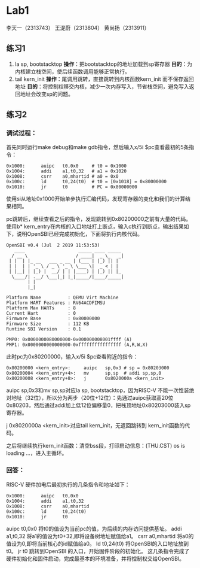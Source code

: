 # Lab1
李天一（2313743） 王湜蔚（2313804） 黄尚扬（2313911）

## 练习1
1. la sp, bootstacktop **操作**：把bootstacktop的地址加载到sp寄存器 **目的**：为内核建立栈空间，使后续函数调用能够正常执行。
2. tail kern_init **操作**：尾调用跳转，直接跳转到内核函数kern_init 而不保存返回地址 **目的**：将控制权移交内核，减少一次内存写入，节省栈空间，避免写入返回地址会改变sp的问题。

## 练习2
### 调试过程：
首先同时运行make debug和make gdb指令，然后输入x/5i $pc查看最初的5条指令：
```assembly
0x1000:      auipc   t0,0x0     # t0 = 0x1000
0x1004:      addi    a1,t0,32   # a1 = 0x1020
0x1008:      csrr    a0,mhartid # a0 = 0x0
0x100c:      ld      t0,24(t0)  # t0 = [0x1018] = 0x80000000
0x1010:      jr      t0         # PC = 0x80000000
```
使用si从地址0x1000开始单步执行汇编代码，发现寄存器的变化和我们的计算结果相同。

pc跳转后，继续查看之后的指令，发现跳转到0x80200000之前有大量的代码。使用b* kern_entry在内核的入口地址打上断点，输入c执行到断点，输出结果如下，说明OpenSBI已经完成初始化，下面将执行内核代码。
```
OpenSBI v0.4 (Jul  2 2019 11:53:53)
   ____                    _____ ____ _____
  / __ \                  / ____|  _ \_   _|
 | |  | |_ __   ___ _ __ | (___ | |_) || |
 | |  | | '_ \ / _ \ '_ \ \___ \|  _ < | |
 | |__| | |_) |  __/ | | |____) | |_) || |_
  \____/| .__/ \___|_| |_|_____/|____/_____|
        | |
        |_|

Platform Name          : QEMU Virt Machine
Platform HART Features : RV64ACDFIMSU
Platform Max HARTs     : 8
Current Hart           : 0
Firmware Base          : 0x80000000
Firmware Size          : 112 KB
Runtime SBI Version    : 0.1

PMP0: 0x0000000080000000-0x000000008001ffff (A)
PMP1: 0x0000000000000000-0xffffffffffffffff (A,R,W,X)
```

此时pc为0x80200000，输入x/5i $pc查看附近的指令：
```assembly
0x80200000 <kern_entry>:     auipc   sp,0x3 # sp = 0x80203000
0x80200004 <kern_entry+4>:   mv      sp,sp  # addi sp,sp,0
0x80200008 <kern_entry+8>:   j       0x8020000a <kern_init>
```
auipc   sp,0x3和mv      sp,sp对应la sp, bootstacktop，因为RISC-V 不能一次性装绝对地址（32位），所以分为两步（20位+12位）：先通过auipc获取高20位0x80203，然后通过addi加上低12位偏移量0，把栈顶地址0x80203000装入sp寄存器。

j       0x8020000a <kern_init>对应tail kern_init，无返回跳转到 kern_init函数的代码。

之后将继续执行kern_init函数：清空bss段，打印启动信息：(THU.CST) os is loading ...，进入主循环。

### 回答：
RISC-V 硬件加电后最初执行的几条指令和地址如下：
```assembly
0x1000:      auipc   t0,0x0     
0x1004:      addi    a1,t0,32   
0x1008:      csrr    a0,mhartid 
0x100c:      ld      t0,24(t0)   
0x1010:      jr      t0         
```

auipc   t0,0x0 将t0的值设为当前pc的值，为后续的内存访问提供基址。
addi    a1,t0,32 将a1的值设为t0+32,即将设备树地址赋值给a1。
csrr    a0,mhartid 将a0的值设为0,即将当前核心的id赋值给a0。
ld      t0,24(t0)  将OpenSBI的入口地址放到t0。
jr      t0 跳转到OpenSBI 的入口，开始固件阶段的初始化。
这几条指令完成了硬件初始化和固件启动，完成最基本的环境准备，并将控制权交给OpenSBI。